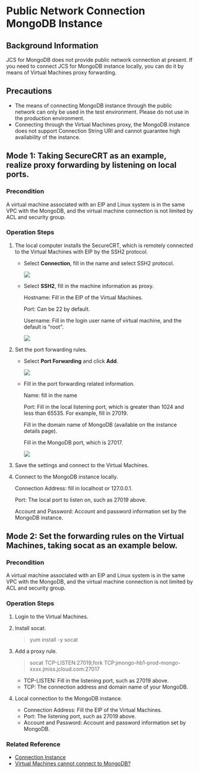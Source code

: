 # Public Network Connection MongoDB Instance

## Background Information
JCS for MongoDB does not provide public network connection at present. If you need to connect JCS for MongoDB instance locally, you can do it by means of Virtual Machines proxy forwarding.

## Precautions

- The means of connecting MongoDB instance through the public network can only be used in the test environment. Please do not use in the production environment.
- Connecting through the Virtual Machines proxy, the MongoDB instance does not support Connection String URI and cannot guarantee high availability of the instance.

	

## Mode 1: Taking SecureCRT as an example, realize proxy forwarding by listening on local ports.



### Precondition

A virtual machine associated with an EIP and Linux system is in the same VPC with the MongoDB, and the virtual machine connection is not limited by ACL and security group.

### Operation Steps

1. The local computer installs the SecureCRT, which is remotely connected to the Virtual Machines with EIP by the SSH2 protocol.
   
   - Select **Connection**, fill in the name and select SSH2 protocol.
  
      ![](https://github.com/jdcloudcom/cn/blob/master/image/mongodb/mongo-031.png)

   - Select **SSH2**, fill in the machine information as proxy.
   
      Hostname: Fill in the EIP of the Virtual Machines.

      Port: Can be 22 by default.
      
      Username: Fill in the login user name of virtual machine, and the default is "root".
      
      ![](https://github.com/jdcloudcom/cn/blob/master/image/mongodb/mongo-032.png)

1. Set the port forwarding rules.
   - Select **Port Forwarding** and click **Add**.

      ![](https://github.com/jdcloudcom/cn/blob/master/image/mongodb/mongo-033.png)

   - Fill in the port forwarding related information.
   
      Name: fill in the name

      Port: Fill in the local listening port, which is greater than 1024 and less than 65535. For example, fill in 27019.
      
      Fill in the domain name of MongoDB (available on the instance details page).
      
      Fill in the MongoDB port, which is 27017.
      
      ![](https://github.com/jdcloudcom/cn/blob/master/image/mongodb/mongo-034.png)

1. Save the settings and connect to the Virtual Machines.
1. Connect to the MongoDB instance locally.

   Connection Address: fill in localhost or 127.0.0.1.
   
   Port: The local port to listen on, such as 27019 above.
   
   Account and Password: Account and password information set by the MongoDB instance.

## Mode 2: Set the forwarding rules on the Virtual Machines, taking socat as an example below.

### Precondition

A virtual machine associated with an EIP and Linux system is in the same VPC with the MongoDB, and the virtual machine connection is not limited by ACL and security group.

### Operation Steps

1. Login to the Virtual Machines.
1. Install socat.
   > yum install -y socat

2. Add a proxy rule.
   > socat TCP-LISTEN:27019,fork TCP:jmongo-hb1-prod-mongo-xxxx.jmiss.jcloud.com:27017

   - TCP-LISTEN: Fill in the listening port, such as 27019 above.
   - TCP: The connection address and domain name of your MongoDB.

1. Local connection to the MongoDB instance.
   - Connection Address: Fill the EIP of the Virtual Machines.
   - Port: The listening port, such as 27019 above.
   - Account and Password: Account and password information set by MongoDB.
   
### Related Reference

- [Connection Instance](../Getting-Started/Connect-Instance.md)
- [Virtual Machines cannot connect to MongoDB?](..//Troubleshooting/Connect-Failed.md)
